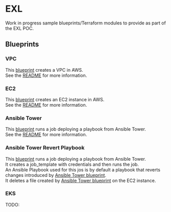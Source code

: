 # EXL

Work in progress sample blueprints/Terraform modules to provide as part of the EXL POC.

## Blueprints

### VPC

This [blueprint](./vpc.yaml) creates a VPC in AWS.  
See the [README](./vpc/README.md) for more information.

### EC2

This [blueprint](./ec2-instance.yaml) creates an EC2 instance in AWS.  
See the [README](./ec2/README.md) for more information.

### Ansible Tower

This [blueprint](./ansible_tower.yaml) runs a job deploying a playbook from Ansible Tower.  
See the [README](./ansible_tower/README.md) for more information.

### Ansible Tower Revert Playbook

This [blueprint](./ansible_tower_revert_playbook.yaml) runs a job deploying a playbook from Ansible Tower.  
It creates a job_template with credentials and then runs the job.  
An Ansible Playbook used for this jos is by default a playbook that reverts changes introduced by [Ansible Tower blueprint](./ansible_tower.yaml).  
It deletes a file created by [Ansible Tower blueprint](./ansible_tower.yaml) on the EC2 instance.  

### EKS

TODO:

